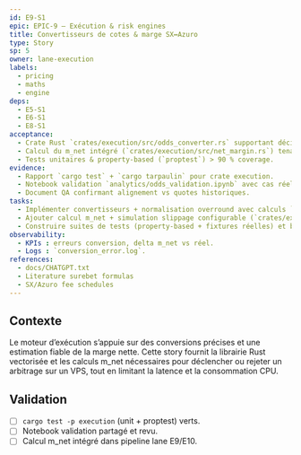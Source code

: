 ```yaml
---
id: E9-S1
epic: EPIC-9 — Exécution & risk engines
title: Convertisseurs de cotes & marge SX↔Azuro
type: Story
sp: 5
owner: lane-execution
labels:
  - pricing
  - maths
  - engine
deps:
  - E5-S1
  - E6-S1
  - E8-S1
acceptance:
  - Crate Rust `crates/execution/src/odds_converter.rs` supportant décimal ↔ américain ↔ probabilités, removal commission SX/Azuro.
  - Calcul du m_net intégré (`crates/execution/src/net_margin.rs`) tenant compte slippage simulé, frais, arrondis.
  - Tests unitaires & property-based (`proptest`) > 90 % coverage.
evidence:
  - Rapport `cargo test` + `cargo tarpaulin` pour crate execution.
  - Notebook validation `analytics/odds_validation.ipynb` avec cas réels.
  - Document QA confirmant alignement vs quotes historiques.
tasks:
  - Implémenter convertisseurs + normalisation overround avec calculs `decimal` haute précision (`rust_decimal`).
  - Ajouter calcul m_net + simulation slippage configurable (`crates/execution/src/slippage.rs`).
  - Construire suites de tests (property-based + fixtures réelles) et bench `cargo criterion` pour vérifier latence.
observability:
  - KPIs : erreurs conversion, delta m_net vs réel.
  - Logs : `conversion_error.log`.
references:
  - docs/CHATGPT.txt
  - Literature surebet formulas
  - SX/Azuro fee schedules
---
```


## Contexte
Le moteur d’exécution s’appuie sur des conversions précises et une estimation fiable de la marge nette. Cette story fournit la librairie Rust vectorisée et les calculs m_net nécessaires pour déclencher ou rejeter un arbitrage sur un VPS, tout en limitant la latence et la consommation CPU.

## Validation
- [ ] `cargo test -p execution` (unit + proptest) verts.
- [ ] Notebook validation partagé et revu.
- [ ] Calcul m_net intégré dans pipeline lane E9/E10.
